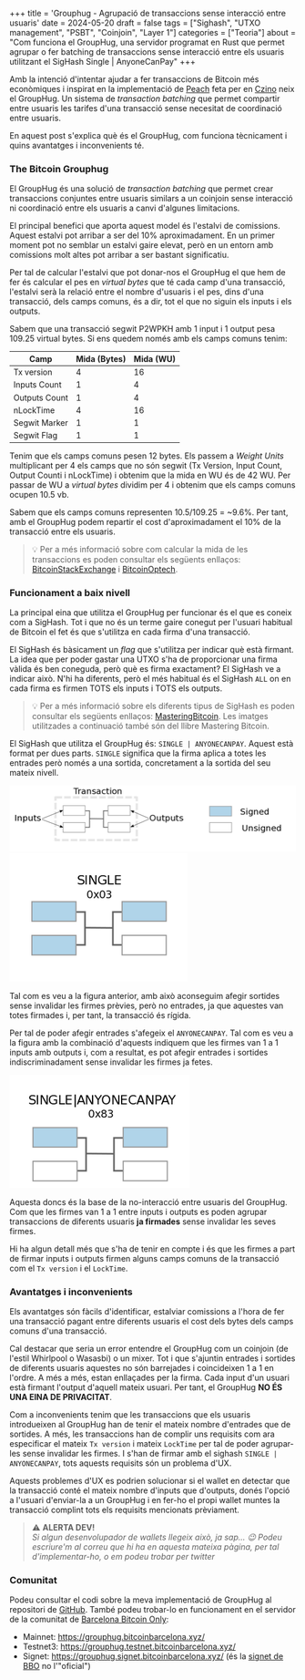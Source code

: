 +++
title = 'Grouphug - Agrupació de transaccions sense interacció entre usuaris'
date = 2024-05-20
draft = false
tags = ["Sighash", "UTXO management", "PSBT", "Coinjoin", "Layer 1"]
categories = ["Teoria"]
about = "Com funciona el GroupHug, una servidor programat en Rust que permet agrupar o fer batching de transaccions sense interacció entre els usuaris utilitzant el SigHash Single | AnyoneCanPay"
+++

Amb la intenció d'intentar ajudar a fer transaccions de Bitcoin més econòmiques i inspirat en la implementació de [Peach](https://peachbitcoin.com/) feta per en [Czino](https://x.com/capoczino) neix el GroupHug. Un sistema de _transaction batching_ que permet compartir entre usuaris les tarifes d'una transacció sense necesitat de coordinació entre usuaris.

En aquest post s'explica què és el GroupHug, com funciona tècnicament i quins avantatges i inconvenients té.

<!-- high five \._./ -->

### The Bitcoin Grouphug

El GroupHug és una solució de _transaction batching_ que permet crear transaccions conjuntes entre usuaris similars a un coinjoin sense interacció ni coordinació entre els usuaris a canvi d'algunes limitacions.

El principal benefici que aporta aquest model és l'estalvi de comissions. Aquest estalvi pot arribar a ser del 10% aproximadament. En un primer moment pot no semblar un estalvi gaire elevat, però en un entorn amb comissions molt altes pot arribar a ser bastant significatiu.

Per tal de calcular l'estalvi que pot donar-nos el GroupHug el que hem de fer és calcular el pes en _virtual bytes_ que té cada camp d'una transacció, l'estalvi serà la relació entre el nombre d'usuaris i el pes, dins d'una transacció, dels camps comuns, és a dir, tot el que no siguin els inputs i els outputs.

Sabem que una transacció segwit P2WPKH amb 1 input i 1 output pesa 109.25 virtual bytes.
Si ens quedem només amb els camps comuns tenim:

| Camp | Mida (Bytes) | Mida (WU)
| ------------ | ------------ | ------------ |
| Tx version        | 4 | 16 |
| Inputs Count      | 1 | 4 |
| Outputs Count     | 1 | 4 |
| nLockTime         | 4 | 16 |
| Segwit Marker     | 1 | 1 |
| Segwit Flag       | 1 | 1 |

Tenim que els camps comuns pesen 12 bytes. Els passem a _Weight Units_ multiplicant per 4 els camps que no són segwit (Tx Version, Input Count, Output Counti i nLockTime) i obtenim que la mida en WU és de 42 WU. Per passar de WU a _virtual bytes_ dividim per 4 i obtenim que els camps comuns ocupen 10.5 vb.

Sabem que els camps comuns representen 10.5/109.25 = ~9.6%.
Per tant, amb el GroupHug podem repartir el cost d'aproximadament el 10% de la transacció entre els usuaris.

> :bulb: Per a més informació sobre com calcular la mida de les transaccions es poden consultar els següents enllaços: [BitcoinStackExchange](https://bitcoin.stackexchange.com/questions/92689/how-is-the-size-of-a-bitcoin-transaction-calculated) i [BitcoinOptech](https://bitcoinops.org/en/tools/calc-size/).


### Funcionament a baix nivell

La principal eina que utilitza el GroupHug per funcionar és el que es coneix com a SigHash. Tot i que no és un terme gaire conegut per l'usuari habitual de Bitcoin el fet és que s'utilitza en cada firma d'una transacció.

El SigHash és bàsicament un _flag_ que s'utilitza per indicar què està firmant. La idea que per poder gastar una UTXO s'ha de proporcionar una firma vàlida és ben coneguda, però què es firma exactament? El SigHash ve a indicar això. N'hi ha diferents, però el més habitual és el SigHash `ALL` on en cada firma es firmen TOTS els inputs i TOTS els outputs.

> :bulb: Per a més informació sobre els diferents tipus de SigHash es poden consultar els següents enllaços: [MasteringBitcoin](https://github.com/bitcoinbook/bitcoinbook/blob/6c472dd00b649b18b6ca6bbcc8ba23775619ce08/ch06.asciidoc#signature-hash-types-sighash). Les imatges utilitzades a continuació també són del llibre Mastering Bitcoin.

El SigHash que utilitza el GroupHug és: `SINGLE | ANYONECANPAY`. Aquest està format per dues parts. `SINGLE` significa que la firma aplica a totes les entrades però només a una sortida, concretament a la sortida del seu mateix nivell.

![](/grouphug/sighash_guia.png#center)
![](/grouphug/single.png#center)

Tal com es veu a la figura anterior, amb això aconseguim afegir sortides sense invalidar les firmes prèvies, però no entrades, ja que aquestes van totes firmades i, per tant, la transacció és rígida.

Per tal de poder afegir entrades s'afegeix el `ANYONECANPAY`. Tal com es veu a la figura amb la combinació d'aquests indiquem que les firmes van 1 a 1 inputs amb outputs i, com a resultat, es pot afegir entrades i sortides indiscriminadament sense invalidar les firmes ja fetes.

![](/grouphug/single_anyonecanpay.png#center)


Aquesta doncs és la base de la no-interacció entre usuaris del GroupHug. Com que les firmes van 1 a 1 entre inputs i outputs es poden agrupar transaccions de diferents usuaris **ja firmades** sense invalidar les seves firmes.

Hi ha algun detall més que s'ha de tenir en compte i és que les firmes a part de firmar inputs i outputs firmen alguns camps comuns de la transacció com el `Tx version` i el `LockTime`.

### Avantatges i inconvenients

Els avantatges són fàcils d'identificar, estalviar comissions a l'hora de fer una transacció pagant entre diferents usuaris el cost dels bytes dels camps comuns d'una transacció.

Cal destacar que seria un error entendre el GroupHug com un coinjoin (de l'estil Whirlpool o Wasasbi) o un mixer. Tot i que s'ajuntin entrades i sortides de diferents usuaris aquestes no són barrejades i coincideixen 1 a 1 en l'ordre. A més a més, estan enllaçades per la firma. Cada input d'un usuari està firmant l'output d'aquell mateix usuari. Per tant, el GroupHug **NO ÉS UNA EINA DE PRIVACITAT**.

Com a inconvenients tenim que les transaccions que els usuaris introdueixen al GroupHug han de tenir el mateix nombre d'entrades que de sortides. A més, les transaccions han de complir uns requisits com ara especificar el mateix `Tx version` i mateix `LockTime` per tal de poder agrupar-les sense invalidar les firmes. I s'han de firmar amb el sighash `SINGLE | ANYONECANPAY`, tots aquests requisits són un problema d'UX.

Aquests problemes d'UX es podrien solucionar si el wallet en detectar que la transacció conté el mateix nombre d'inputs que d'outputs, donés l'opció a l'usuari d'enviar-la a un GroupHug i en fer-ho el propi wallet muntes la transacció complint tots els requisits mencionats prèviament.

> :warning: **ALERTA DEV!**\
> *Si algun desenvolupador de wallets llegeix això, ja sap... 😉 Podeu escriure'm al correu que hi ha en aquesta mateixa pàgina, per tal d'implementar-ho, o em podeu trobar per twitter*

### Comunitat

Podeu consultar el codi sobre la meva implementació de GroupHug al repositori de [GitHub](https://github.com/Bitcoin-GroupHug/bitcoin-grouphug).
També podeu trobar-lo en funcionament en el servidor de la comunitat de [Barcelona Bitcoin Only](https://x.com/bcnbitcoinonly):
- Mainnet: https://grouphug.bitcoinbarcelona.xyz/
- Testnet3: https://grouphug.testnet.bitcoinbarcelona.xyz/
- Signet: https://grouphug.signet.bitcoinbarcelona.xyz/ (és la [signet de BBO](https://x.com/oomahq/status/1785685345536806986) no l'"oficial")
